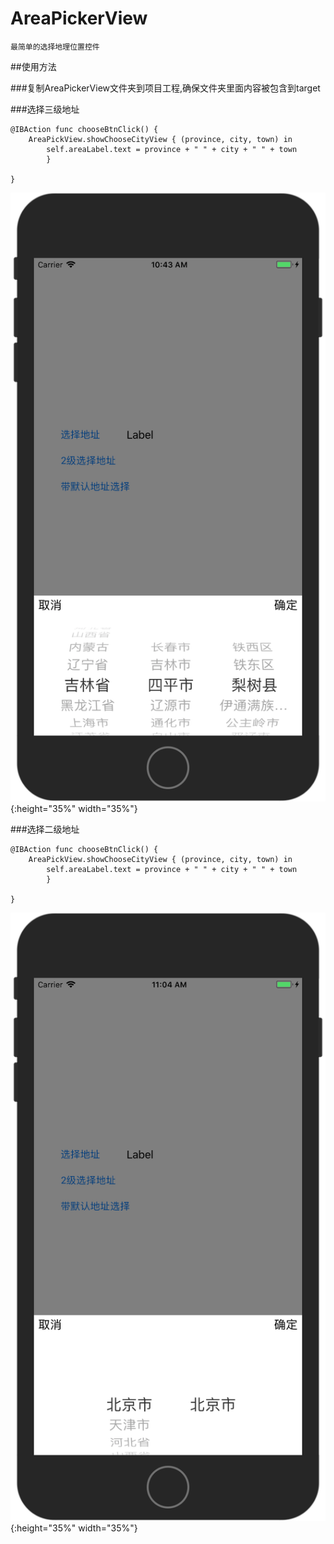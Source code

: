# AreaPickerView
	最简单的选择地理位置控件


##使用方法


###复制AreaPickerView文件夹到项目工程,确保文件夹里面内容被包含到target

###选择三级地址
```
@IBAction func chooseBtnClick() {
    AreaPickView.showChooseCityView { (province, city, town) in
        self.areaLabel.text = province + " " + city + " " + town
        }

}

```
![](https://github.com/h912545437/AreaPickerView/blob/master/Images/WX20171027-104346@2x.png?raw=true){:height="35%" width="35%"}

###选择二级地址
```
@IBAction func chooseBtnClick() {
    AreaPickView.showChooseCityView { (province, city, town) in
        self.areaLabel.text = province + " " + city + " " + town
        }

}

```
![](https://github.com/h912545437/AreaPickerView/blob/master/Images/WX20171027-110406@2x.png?raw=true){:height="35%" width="35%"}
